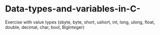 # Data-types-and-variables-in-C-
Exercise with value types (sbyte, byte, short, ushort, int, long, ulong, float, double, decimal, char, bool, BigInteger)
